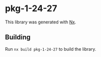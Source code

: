 # pkg-1-24-27

This library was generated with [Nx](https://nx.dev).

## Building

Run `nx build pkg-1-24-27` to build the library.
